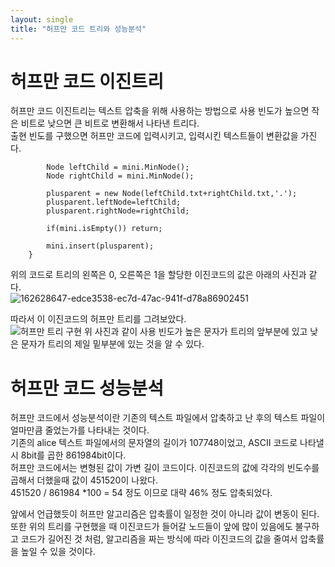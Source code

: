 ```yaml
---
layout: single
title: "허프만 코드 트리와 성능분석"   
---
```


# 허프만 코드 이진트리    

허프만 코드 이진트리는 텍스트 압축을 위해 사용하는 방법으로 사용 빈도가 높으면 작은 비트로 낮으면 큰 비트로 변환해서 나타낸 트리다.    
출현 빈도를 구했으면 허프만 코드에 입력시키고, 입력시킨 텍스트들이 변환값을 가진다.    

            Node leftChild = mini.MinNode();
            Node rightChild = mini.MinNode();

            plusparent = new Node(leftChild.txt+rightChild.txt,'.');
            plusparent.leftNode=leftChild;
            plusparent.rightNode=rightChild;

            if(mini.isEmpty()) return;

            mini.insert(plusparent);
        }     
위의 코드로 트리의 왼쪽은 0, 오른쪽은 1을 할당한 이진코드의 값은 아래의 사진과 같다.     
![162628647-edce3538-ec7d-47ac-941f-d78a86902451](https://user-images.githubusercontent.com/101388345/162677755-3d278a8b-f775-4e1c-a9d1-65384fd4e61c.png)

따라서 이 이진코드의 허프만 트리를 그려보았다.     
![허프만 트리 구현](https://user-images.githubusercontent.com/101388345/162677853-f5705be7-b398-4bba-bac5-f9348ffa5fe0.png)
위 사진과 같이 사용 빈도가 높은 문자가 트리의 앞부분에 있고 낮은 문자가 트리의 제일 밑부분에 있는 것을 알 수 있다.     



# 허프만 코드 성능분석    

허프만 코드에서 성능분석이란 기존의 텍스트 파일에서 압축하고 난 후의 텍스트 파일이 얼마만큼 줄었는가를 나타내는 것이다.   
기존의 alice 텍스트 파일에서의 문자열의 길이가 107748이었고, ASCII 코드로 나타낼 시 8bit를 곱한 861984bit이다.    
허프만 코드에서는 변형된 값이 가변 길이 코드이다. 이진코드의 값에 각각의 빈도수를 곱해서 더했을때 값이 451520이 나왔다.    
451520 / 861984 *100 = 54 정도 이므로 대략 46% 정도 압축되었다. 

앞에서 언급했듯이 허프만 알고리즘은 압축률이 일정한 것이 아니라 값이 변동이 된다.    
또한 위의 트리를 구현했을 때 이진코드가 들어갈 노드들이 앞에 많이 있음에도 불구하고 코드가 길어진 것 처럼, 알고리즘을 짜는 방식에 따라 이진코드의 값을 줄여서 압축률을 높일 수 있을 것이다.



